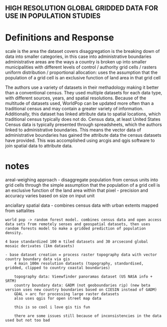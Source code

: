 
## HIGH RESOLUTION GLOBAL GRIDDED DATA FOR USE IN POPULATION STUDIES

# Definitions and Response
scale is the area the dataset covers
disaggregation is the breaking down of data into smaller categories, in this case into administrative boundaries
administrative areas are the ways a country is broken up into smaller municipalities with different levels of control / authority
grid cells / rasters
uniform distribution / proportional allocation: uses the assumption that the population of a grid cell is an exclusive function of land area in that grid cell

The authors use a variety of datasets in their methadology making it better than a conventional census. They used multiple datasets for each data type, with 
different sources, years, and spatial resolutions.
Because of the multitude of datasets used, WorldPop can be updated more often than a traditional census and may contain a greater variety of information. 
Additionally, this dataset has linked attribute data to spatial locations, which traditional census typically does not do. Census data, at least United States
Census data is typically presented through spreadsheets, which the authors linked to administrative boundaries. This means the vector data of administrative 
boundaries has gained the attribute data the census datasets have provided.
This was accomplished using arcgis and qgis software to join spatial data to attribute data. 



# notes
areal-weighing approach
    - disaggregate population from census units into grid cells through the simple assumption that the population of a grid cell is an exclusive function of the land area within that pixel
    - precision and accuracy varies based on size on input unit
    
anciallary spatial data 
    - combines census data with urban extents mapped from sattalites
    
    world pop -> random forest model. combines census data and open access data sets from remotely senses and geospatial datasets, then uses random forests model to make a gridded prediction of population density. 
    
    4 base standardized 100 m tiled datasets and 30 arcsecond global mosaic derivates (1km datasets)
    
    - base dataset creation = process raster topography data with vector country boundary data via gis
        4 main 100m resolution datasets (topography, standardised, gridded, clipped to country coastal boundaries)
        
        topography data: Vieewfinder panoramas dataset (US NASA info + SRTM)
        country boundary data: GADM (not geoboundaries rip) (new beta version uses new country boundaries based on CIESIN instead of GADM)
        GDAL > arc for processing large raster datasets
        also uses qgis for open street map data
        
        this is so cool i love gis tis fun
        
        there are some issues still because of inconsistencies in the data used but not too bad
        
